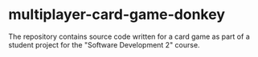 # multiplayer-card-game-donkey

The repository contains source code written for a card game as part of a student project for the "Software Development 2" course.
